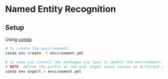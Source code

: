 # Named Entity Recognition

## Setup
Using [conda](https://docs.conda.io/projects/conda/en/latest/user-guide/install/):

```bash
# to create the environement:
conda env create -f environment.yml
```

```bash
# in case you install new packages you have to update the environment:
# NOTE: delete the prefix at the end, might cause issues on different environments
conda env export > environment.yml
```

